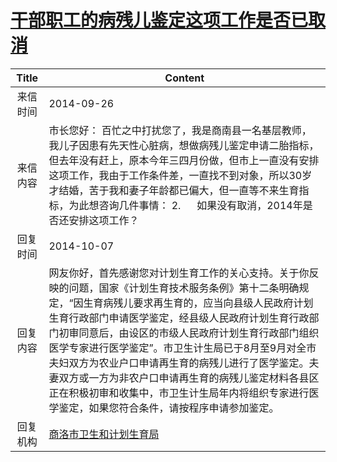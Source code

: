 # [干部职工的病残儿鉴定这项工作是否已取消](http://www.shangluo.gov.cn/zmhd/ldxxxx.jsp?urltype=leadermail.LeaderMailContentUrl&wbtreeid=1112&leadermailid=2729)

| Title |                                                                                                                                  Content                                                                                                                                   |
|:-----:|----------------------------------------------------------------------------------------------------------------------------------------------------------------------------------------------------------------------------------------------------------------------------|
| 来信时间  | 2014-09-26                                                                                                                                                                                                                                                                 |
| 来信内容  | 市长您好： 百忙之中打扰您了，我是商南县一名基层教师，我儿子因患有先天性心脏病，想做病残儿鉴定申请二胎指标，但去年没有赶上，原本今年三四月份做，但市上一直没有安排这项工作，我由于工作条件差，一直找不到对象，所以30岁才结婚，苦于我和妻子年龄都已偏大，但一直等不来生育指标，为此想咨询几件事情： 2.      如果没有取消，2014年是否还安排这项工作？                                                                                          |
| 回复时间  | 2014-10-07                                                                                                                                                                                                                                                                 |
| 回复内容  | 网友你好，首先感谢您对计划生育工作的关心支持。关于你反映的问题，国家《计划生育技术服务条例》第十二条明确规定，“因生育病残儿要求再生育的，应当向县级人民政府计划生育行政部门申请医学鉴定，经县级人民政府计划生育行政部门初审同意后，由设区的市级人民政府计划生育行政部门组织医学专家进行医学鉴定”。市卫生计生局已于8月至9月对全市夫妇双方为农业户口申请再生育的病残儿进行了医学鉴定。夫妻双方或一方为非农户口申请再生育的病残儿鉴定材料各县区正在积极初审和收集中，市卫生计生局年内将组织专家进行医学鉴定，如果您符合条件，请按程序申请参加鉴定。 |
| 回复机构  | [商洛市卫生和计划生育局](../../category/agencies/商洛市卫生和计划生育局.md)                                                                                                                                                                                                                      |